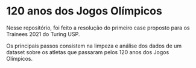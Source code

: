 # 120 anos dos Jogos Olímpicos

Nesse repositório, foi feito a resolução do primeiro case proposto para os Trainees 2021 do Turing USP. 

Os principais passos consistem na limpeza e análise dos dados de um dataset sobre os atletas que passaram pelos 120 anos dos Jogos Olímpicos.  
